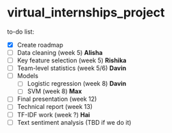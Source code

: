 # virtual_internships_project

to-do list:
- [x] Create roadmap
- [ ] Data cleaning (week 5) __Alisha__
- [ ] Key feature selection (week 5) __Rishika__
- [ ] Team-level statistics (week 5/6) __Davin__
- [ ] Models 
    - [ ] Logistic regression (week 8) __Davin__
    - [ ] SVM (week 8) __Max__
- [ ] Final presentation (week 12)
- [ ] Technical report (week 13)
- [ ] TF-IDF work (week ?) __Hai__
- [ ] Text sentiment analysis (TBD if we do it)
